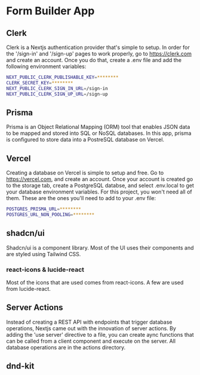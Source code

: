 # Form Builder App

## Clerk

Clerk is a Nextjs authentication provider that's simple to setup. In order for the '/sign-in' and '/sign-up' pages to work properly, go to https://clerk.com and create an account. Once you do that, create a .env file and add the following environment variables:

```bash
NEXT_PUBLIC_CLERK_PUBLISHABLE_KEY=********
CLERK_SECRET_KEY=********
NEXT_PUBLIC_CLERK_SIGN_IN_URL=/sign-in
NEXT_PUBLIC_CLERK_SIGN_UP_URL=/sign-up
```

## Prisma

Prisma is an Object Relational Mapping (ORM) tool that enables JSON data to be mapped and stored into SQL or NoSQL databases. In this app, prisma is configured to store data into a PostreSQL database on Vercel.

## Vercel

Creating a database on Vercel is simple to setup and free. Go to https://vercel.com, and create an account. Once your account is created go to the storage tab, create a PostgreSQL databse, and select .env.local to get your database environment variables. For this project, you won't need all of them. These are the ones you'll need to add to your .env file:

```bash
POSTGRES_PRISMA_URL=********
POSTGRES_URL_NON_POOLING=********
```

## shadcn/ui

Shadcn/ui is a component library. Most of the UI uses their components and are styled using Tailwind CSS.

### react-icons & lucide-react

Most of the icons that are used comes from react-icons. A few are used from lucide-react.

## Server Actions

Instead of creating a REST API with endpoints that trigger database operations, Nextjs came out with the innovation of server actions. By adding the 'use server' directive to a file, you can create aync functions that can be called from a client component and execute on the server. All database operations are in the actions directory.

## dnd-kit


